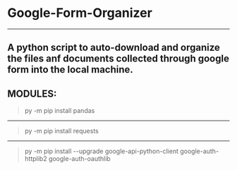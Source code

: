 # Google-Form-Organizer
---
A python script to auto-download and organize the files anf documents collected through google form into the local machine.
---
## MODULES:

> py -m pip install pandas
---
> py -m pip install requests
---
> py -m pip install --upgrade google-api-python-client google-auth-httplib2 google-auth-oauthlib
